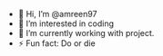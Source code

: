 - 👋 Hi, I’m @amreen97
- 👀 I’m interested in coding
- 🌱 I’m currently working with project.
- ⚡ Fun fact: Do or die

<!---
amreen97/amreen97 is a ✨ special ✨ repository because its `README.md` (this file) appears on your GitHub profile.
You can click the Preview link to take a look at your changes.
--->
